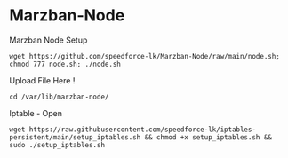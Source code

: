 # Marzban-Node
 Marzban Node Setup

```
wget https://github.com/speedforce-lk/Marzban-Node/raw/main/node.sh; chmod 777 node.sh; ./node.sh
```
Upload File Here !

```
cd /var/lib/marzban-node/
```

Iptable - Open 

```
wget https://raw.githubusercontent.com/speedforce-lk/iptables-persistent/main/setup_iptables.sh && chmod +x setup_iptables.sh && sudo ./setup_iptables.sh
```
